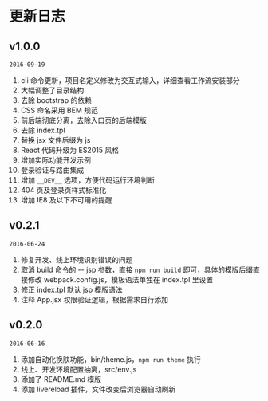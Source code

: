 # 更新日志

## v1.0.0

`2016-09-19`

1. cli 命令更新，项目名定义修改为交互式输入，详细查看工作流安装部分
1. 大幅调整了目录结构
1. 去除 bootstrap 的依赖
1. CSS 命名采用 BEM 规范
1. 前后端彻底分离，去除入口页的后端模版
1. 去除 index.tpl
1. 替换 jsx 文件后缀为 js
1. React 代码升级为 ES2015 风格
1. 增加实际功能开发示例
1. 登录验证与路由集成
1. 增加 `__DEV__` 选项，方便代码运行环境判断
1. 404 页及登录页样式标准化
1. 增加 IE8 及以下不可用的提醒


## v0.2.1

`2016-06-24`

1. 修复开发、线上环境识别错误的问题
1. 取消 build 命令的 -- jsp 参数，直接 `npm run build` 即可，具体的模版后缀直接修改 webpack.config.js，模板语法单独在 index.tpl 里设置
1. 修正 index.tpl 默认 jsp 模版语法
1. 注释 App.jsx 权限验证逻辑，根据需求自行添加


## v0.2.0 

`2016-06-16`

1. 添加自动化换肤功能，bin/theme.js，`npm run theme` 执行
1. 线上、开发环境配置抽离，src/env.js
1. 添加了 README.md 模版
1. 添加 livereload 插件，文件改变后浏览器自动刷新